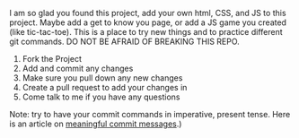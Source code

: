 I am so glad you found this project, add your own html, CSS, and JS to this project.  Maybe add a get to know you page, or add a JS game you created (like tic-tac-toe).  This is a place to try new things and to practice different git commands.  DO NOT BE AFRAID OF BREAKING THIS REPO.

1.  Fork the Project
2.  Add and commit any changes
3.  Make sure you pull down any new changes
4.  Create a pull request to add your changes in
5.  Come talk to me if you have any questions

Note: try to have your commit commands in imperative, present tense.  Here is an article on [meaningful commit messages](https://reflectoring.io/meaningful-commit-messages/#:~:text=Use%20the%20imperative%2C%20present%20tense.&text=We%20use%20an%20imperative%20verb,for%20new%20user%20registration%E2%80%9D).)